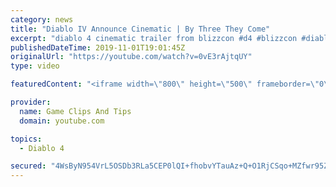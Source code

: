 ```yaml
---
category: news
title: "Diablo IV Announce Cinematic | By Three They Come"
excerpt: "diablo 4 cinematic trailer from blizzcon #d4 #blizzcon #diablo."
publishedDateTime: 2019-11-01T19:01:45Z
originalUrl: "https://youtube.com/watch?v=0vE3rAjtqUY"
type: video

featuredContent: "<iframe width=\"800\" height=\"500\" frameborder=\"0\" src=\"https://www.youtube.com/embed/0vE3rAjtqUY\" allow=\"accelerometer; autoplay; encrypted-media; gyroscope; picture-in-picture\" allowfullscreen></iframe>"

provider:
  name: Game Clips And Tips
  domain: youtube.com

topics:
  - Diablo 4

secured: "4WsByN954VrL5OSDb3RLa5CEP0lQI+fhobvYTauAz+Q+O1RjCSqo+MZfwr95Z+DJ/zEMZWJ/nQJ9nyBDzfDqxzuCmG0JQctflyy/8lqJUEnkfs9qBy+EDHfraE1ITgcZJGi7CBgeihJC9KF63glbiHH1knJYXv98kSdCgbta0lVSPVdHQy1A4x98Uf6dgqCJor5p2HF6B6nvnMMMz8bF0w+DwG1g7ugtcjIIQfMX6KTZtS9hQ3GJ7yYsOglShyIoCLSeaWdJXDE9z2Di/J75t0RQVhlqoPa0rk+Ey1+mKA+ixbiN7X3smDazOM3y2eyvFEpqYl8wxV65sBrLQJ8Iy/1iipjKr3TUrBnHPB9SDFTuj79+oHYWDr9vkmQQFBtqEvZr2TUfWuYoex2QP/ffAQ==;HXYHIlSe4X1hC9v/Y4c72g=="
---
```



